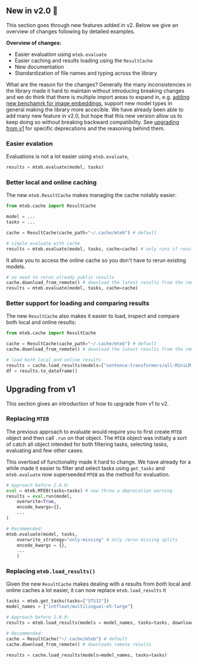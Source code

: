## New in v2.0 🎉
<!-- TODO: not finished -->
This section goes through new features added in v2. Below we give an overview of changes following by detailed examples.

**Overview of changes:**

- Easier evaluation using `mteb.evaluate`
- Easier caching and results loading using the `ResultCache`
- New documentation
- Standardization of file names and typing across the library 

What are the reason for the changes? Generally the many inconsistencies in the library made it hard to maintain without introducing breaking changes and we do think that there is multiple import areas to expand in, e.g. [adding new benchamrk for image embeddings](https://arxiv.org/abs/2504.10471), support new model types in general making the library more accecible. 
We have already been able to add many new feature in v2.0, but hope that this new version allow us to keep doing so without breaking backward compatibility. See [upgrading from v1](#upgrading-from-v1) for specific deprecations and the reasoning behind them.


### Easier evalation

Evaluations is not a lot easier using `mteb.evaluate`, 

```py
results = mteb.evaluate(model, tasks)
```

### Better local and online caching
The new `mteb.ResultCache` makes managing the cache notably easier:
```py
from mteb.cache import ResultCache

model = ...
tasks = ...

cache = ResultCache(cache_path="~/.cache/mteb") # default

# simple evaluate with cache
results = mteb.evaluate(model, tasks, cache=cache) # only runs if results not in cache
```

It allow you to access the online cache so you don't have to rerun existing models.

```py
# no need to rerun already public results
cache.download_from_remote() # download the latest results from the remote repository
results = mteb.evaluate(model, tasks, cache=cache)
```

### Better support for loading and comparing results

The new `ResultCache` also makes it easier to load, inspect and compare both local and online results:

```py
from mteb.cache import ResultCache

cache = ResultCache(cache_path="~/.cache/mteb") # default
cache.download_from_remote() # download the latest results from the remote repository

# load both local and online results
results = cache.load_results(models=["sentence-transformers/all-MiniLM-L6-v2", ...], tasks=["STS12"])
df = results.to_dataframe()
```

<!-- MORE NEW FEATURES -->



## Upgrading from v1

This section gives an introduction of how to upgrade from v1 to v2.


### Replacing `MTEB`

The previous approach to evaluate would require you to first create `MTEB` object and then call `.run` on that object. 
The `MTEB` object was initially a sort of catch all object intended for both filtering tasks, selecting tasks, evaluating and few other cases.

This overload of functionality made it hard to change. We have already for a while made it easier to filter and select tasks using `get_tasks` and
`mteb.evaluate` now superseeded `MTEB` as the method for evaluation. 

```py
# Approach before 2.0.0:
eval = mteb.MTEB(tasks=tasks) # now throw a deprecation warning
results = eval.run(model, 
    overwrite=True,
    encode_kwargs={},
    ...
)

# Recommended:
mteb.evaluate(model, tasks, 
    overwrite_strategy="only-missing" # only rerun missing splits
    encode_kwargs = {},
    ...
    )
```

### Replacing `mteb.load_results()`

Given the new `ResultCache` makes dealing with a results from _both_ local and online caches a lot easier, it can now replace `mteb.load_results` it 

```py
tasks = mteb.get_tasks(tasks=["STS12"])
model_names = ["intfloat/multilingual-e5-large"]

# Approach before 2.0.0:
results = mteb.load_results(models = model_names, tasks=tasks, download_latest=True)

# Recommended:
cache = ResultCache("~/.cache/mteb") # default
cache.download_from_remote() # downloads remote results

results = cache.load_results(models=model_names, tasks=tasks)
```
